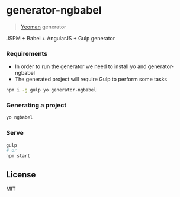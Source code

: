 # generator-ngbabel
> [Yeoman](http://yeoman.io) generator

JSPM + Babel + AngularJS + Gulp generator

### Requirements
* In order to run the generator we need to install yo and generator-ngbabel
* The generated project will require Gulp to perform some tasks

```bash
npm i -g gulp yo generator-ngbabel
```

### Generating a project

```bash
yo ngbabel
```

### Serve
```bash
gulp
# or
npm start
```

## License

MIT
